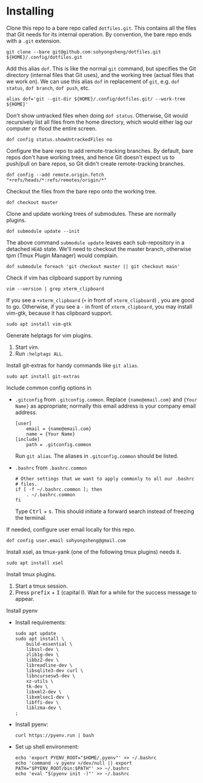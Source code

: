 Installing
==========

Clone this repo to a bare repo called `dotfiles.git`. This contains all
the files that Git needs for its internal operation. By convention, the
bare repo ends with a `.git` extension.

    git clone --bare git@github.com:sohyongsheng/dotfiles.git ${HOME}/.config/dotfiles.git

Add this alias `dof`. This is like the normal `git` command, but
specifies the Git directory (internal files that Git uses), and the
working tree (actual files that we work on). We can use this alias `dof`
in replacement of `git`, e.g. `dof status`, `dof branch`, `dof push`,
etc.

    alias dof='git --git-dir ${HOME}/.config/dotfiles.git/ --work-tree ${HOME}'

Don't show untracked files when doing `dof status`. Otherwise, Git would
recursively list all files from the home directory, which would either
lag our computer or  flood the entire screen.

    dof config status.showUntrackedFiles no

Configure the bare repo to add remote-tracking branches. By default,
bare repos don't have working trees, and hence Git doesn't expect us to
push/pull on bare repos, so Git didn't create remote-tracking branches.

    dof config --add remote.origin.fetch "+refs/heads/*:refs/remotes/origin/*"

Checkout the files from the bare repo onto the working tree.

    dof checkout master

Clone and update working trees of submodules. These are normally
plugins.

    dof submodule update --init

The above command `submodule update` leaves each sub-repository in a
detached `HEAD` state. We'll need to checkout the master branch,
otherwise tpm (Tmux Plugin Manager) would complain.

    dof submodule foreach 'git checkout master || git checkout main'

Check if vim has clipboard support by running

    vim --version | grep xterm_clipboard

If you see a `+xterm_clipboard` (`+` in front of `xterm_clipboard`) ,
you are good to go. Otherwise, if you see a `-` in front of
`xterm_clipboard`, you may install vim-gtk, because it has clipboard
support.

    sudo apt install vim-gtk

Generate helptags for vim plugins.

1. Start vim.
2. Run `:helptags ALL`.

Install git-extras for handy commands like `git alias`.

    sudo apt install git-extras 

Include common config options in

- `.gitconfig` from `.gitconfig.common`. Replace `{name@email.com}` and
  `{Your Name}` as appropriate; normally this email address is your
  company email address.

      [user]
          email = {name@email.com}
          name = {Your Name}
      [include]
          path = .gitconfig.common

  Run `git alias`. The aliases in `.gitconfig.common` should be listed.

- `.bashrc` from `.bashrc.common`

      # Other settings that we want to apply commonly to all our .bashrc
      # files.
      if [ -f ~/.bashrc.common ]; then
          . ~/.bashrc.common
      fi

  Type <kbd>Ctrl</kbd> + <kbd>s</kbd>. This should initiate a forward
  search instead of freezing the terminal.

If needed, configure user email locally for this repo.

    dof config user.email sohyongsheng@gmail.com

Install xsel, as tmux-yank (one of the following tmux plugins) needs
it.

    sudo apt install xsel

Install tmux plugins.

1. Start a tmux session.
2. Press <kbd>prefix</kbd> + <kbd>I</kbd> (capital I). Wait for a while
   for the success message to appear.

Install pyenv

- Install requirements:

      sudo apt update
      sudo apt install \
          build-essential \
          libssl-dev \
          zlib1g-dev \
          libbz2-dev \
          libreadline-dev \
          libsqlite3-dev curl \
          libncursesw5-dev \
          xz-utils \
          tk-dev \
          libxml2-dev \
          libxmlsec1-dev \
          libffi-dev \
          liblzma-dev \
      ;

- Install pyenv:

      curl https://pyenv.run | bash

- Set up shell environment:

      echo 'export PYENV_ROOT="$HOME/.pyenv"' >> ~/.bashrc
      echo 'command -v pyenv >/dev/null || export PATH="$PYENV_ROOT/bin:$PATH"' >> ~/.bashrc
      echo 'eval "$(pyenv init -)"' >> ~/.bashrc

